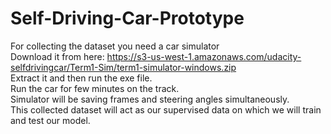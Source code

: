# Self-Driving-Car-Prototype
For collecting the dataset you need a car simulator  
Download it from here: https://s3-us-west-1.amazonaws.com/udacity-selfdrivingcar/Term1-Sim/term1-simulator-windows.zip  
Extract it and then run the exe file.  
Run the car for few minutes on the track.  
Simulator will be saving frames and steering angles simultaneously.  
This collected dataset will act as our supervised data on which we will train and test our model.  

